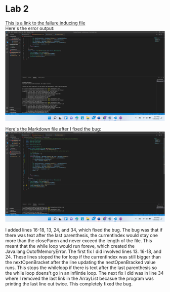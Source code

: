 # Lab 2
[This is a link to the failure inducing file](\Documents\GitHub\markdown-pars\Untitled-1.md) <br>
Here's the error output:
![Image](FailureOutput.png)

Here's the Markdown file after I fixed the bug:
![Image](last.png)

I added lines 16-18, 13, 24, and 34, which fixed the bug.  The bug was that if there was text after the last parenthesis, the currentIndex would stay one more than the closeParen and never exceed the length of the file.  This meant that the while loop would run foreve, which created the Java.lang.OutofMemoryError.  The first fix I did involved lines 13. 16-18, and 24.  These lines stoped the for loop if the currentIndex was still bigger than the nextOpenBracket after the line updating the nextOpenBracked value runs. This stops the whileloop if there is text after the last parenthesis so the while loop doens't go in an infiintie loop.  The next fix I did was in line 34 where I removed the last link in the ArrayList becasue the program was printing the last line out twice.  This completely fixed the bug.  